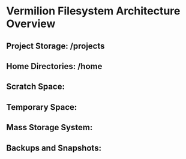 # Vermilion Filesystem Architecture Overview

## Project Storage: /projects

## Home Directories: /home

## Scratch Space: 

## Temporary Space:

## Mass Storage System:

## Backups and Snapshots:

